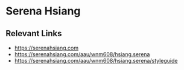 # Serena Hsiang

## Relevant Links
- https://serenahsiang.com
- https://serenahsiang.com/aau/wnm608/hsiang.serena
- https://serenahsiang.com/aau/wnm608/hsiang.serena/styleguide